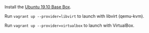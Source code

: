 Install the [Ubuntu 19.10 Base Box](https://github.com/rgl/ubuntu-vagrant).

Run `vagrant up --provider=libvirt` to launch with libvirt (qemu-kvm).

Run `vagrant up --provider=virtualbox` to launch with VirtualBox.
